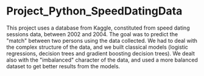 # Project_Python_SpeedDatingData
This project uses a database from Kaggle, constituted from speed dating sessions data, between 2002 and 2004. The goal was to predict the "match" between two persons using the data collected. We had to deal with the complex structure of the data, and we built classical models (logistic regressions, decision trees and gradient boosting decision trees). We dealt also with the "imbalanced" character of the data, and used a more balanced dataset to get better results from the models.
